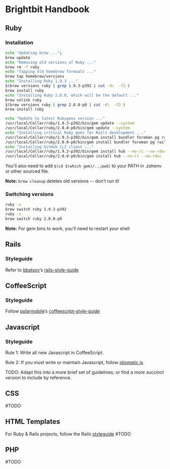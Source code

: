 Brightbit Handbook
======================

Ruby
----

### Installation

```bash
echo "Updating brew ...";
brew update
echo "Removing old versions of Ruby ..."
brew rm -f ruby
echo "Tapping old homebrew formuals ..."
brew tap homebrew/versions
echo "Installing Ruby 1.9.3 ..."
$(brew versions ruby | grep 1.9.3-p392 | cut -d\  -f2-)
brew install ruby
echo "Installing Ruby 2.0.0, which will be the default ..."
brew unlink ruby
$(brew versions ruby | grep 2.0.0-p0 | cut -d\  -f2-)
brew install ruby

echo "Update to latest Rubygems version ..."
/usr/local/Cellar/ruby/1.9.3-p392/bin/gem update --system
/usr/local/Cellar/ruby/2.0.0-p0/bin/gem update --system
echo "Installing critical Ruby gems for Rails development ..."
/usr/local/Cellar/ruby/1.9.3-p392/bin/gem install bundler foreman pg rails --no-ri --no-rdoc -f
/usr/local/Cellar/ruby/2.0.0-p0/bin/gem install bundler foreman pg rails --no-ri --no-rdoc -f
echo "Installing GitHub CLI client ..."
/usr/local/Cellar/ruby/1.9.3-p392/bin/gem install hub --no-ri --no-rdoc -f
/usr/local/Cellar/ruby/2.0.0-p0/bin/gem install hub --no-ri --no-rdoc -f
```

You'll also need to add `$(cd $(which gem)/..;pwd)` to your PATH in .zshenv or other sourced file.

**Note:** `brew cleanup` deletes old versions -- don't run it!

### Switching versions

```bash
ruby -v
brew switch ruby 1.9.3-p392
ruby -v
brew switch ruby 2.0.0-p0
```

**Note:** For gem bins to work, you'll need to restart your shell

Rails
-----

### Styleguide

Refer to [bbatsov](https://github.com/bbatsov/)’s [rails-style-guide](https://github.com/bbatsov/rails-style-guide)

CoffeeScript
------------

### Styleguide

Follow [polarmobile](https://github.com/polarmobile/)’s [coffeescript-style-guide](https://github.com/polarmobile/coffeescript-style-guide)

Javascript
----------

### Styleguide

Rule 1: Write all new Javascript in CoffeeScript.

Rule 2: If you must write or maintain Javascript, follow [idiomatic.js](https://github.com/rwldrn/idiomatic.js/)

TODO: Adapt this into a more brief set of guidelines; or find a more succinct version to include by reference.

CSS
---

#TODO

HTML Templates
--------------

For Ruby & Rails projects, follow the Rails [styleguide](https://github.com/bbatsov/rails-style-guide)
#TODO

PHP
---

#TODO
